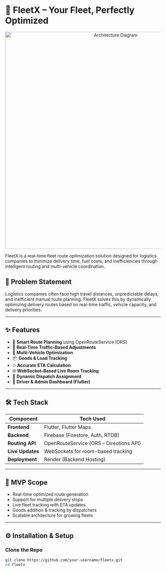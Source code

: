 # 🚛 FleetX – Your Fleet, Perfectly Optimized

<p align="center">
  <img src="assets/.logo.png" alt="Architecture Diagram" style="width:700px;" />
</p>

FleetX is a real-time fleet route optimization solution designed for logistics companies to minimize delivery time, fuel costs, and inefficiencies through intelligent routing and multi-vehicle coordination.

## 🧠 Problem Statement

Logistics companies often face high travel distances, unpredictable delays, and inefficient manual route planning. FleetX solves this by dynamically optimizing delivery routes based on real-time traffic, vehicle capacity, and delivery priorities.

---

## ✨ Features

- 📍 **Smart Route Planning** using OpenRouteService (ORS)
- 🚦 **Real-Time Traffic-Based Adjustments**
- 🚚 **Multi-Vehicle Optimization**
- 📦 **Goods & Load Tracking**
- ⏱ **Accurate ETA Calculation**
- 🌐 **WebSocket-Based Live Room Tracking**
- 🔄 **Dynamic Dispatch Assignment**
- 📲 **Driver & Admin Dashboard (Flutter)**

---

## 🛠 Tech Stack

| Component     | Tech Used                    |
|--------------|-------------------------------|
| **Frontend** | Flutter, Flutter Maps          |
| **Backend**  | Firebase (Firestore, Auth, RTDB) |
| **Routing API** | OpenRouteService (ORS – Directions API) |
| **Live Updates** | WebSockets for room-based tracking |
| **Deployment** | Render (Backend Hosting) |

---

## 🧪 MVP Scope

- Real-time optimized route generation
- Support for multiple delivery stops
- Live fleet tracking with ETA updates
- Goods addition & tracking by dispatchers
- Scalable architecture for growing fleets

---

## ⚙️ Installation & Setup

### Clone the Repo

```bash
git clone https://github.com/your-username/fleetx.git
cd fleetx
